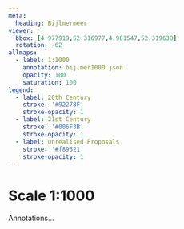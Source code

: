```yaml
---
meta:
  heading: Bijlmermeer
viewer:
  bbox: [4.977919,52.316977,4.981547,52.319638]
  rotation: -62
allmaps:
  - label: 1:1000
    annotation: bijlmer1000.json
    opacity: 100
    saturation: 100
legend:
  - label: 20th Century
    stroke: '#92278F'
    stroke-opacity: 1
  - label: 21st Century
    stroke: '#006F3B'
    stroke-opacity: 1
  - label: Unrealised Proposals
    stroke: '#f89521'
    stroke-opacity: 1
---
```

# Scale 1:1000

Annotations...